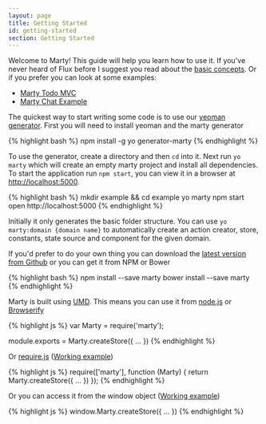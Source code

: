 ```yaml
---
layout: page
title: Getting Started
id: getting-started
section: Getting Started
---
```


Welcome to Marty! This guide will help you learn how to use it. If you've never heard of Flux before I suggest you read about the [basic concepts](/guides/concepts/index.html). Or if you prefer you can look at some examples:

* [Marty Todo MVC](https://github.com/jhollingworth/marty-todo-mvc)
* [Marty Chat Example](https://github.com/jhollingworth/marty-chat-example)

The quickest way to start writing some code is to use our [yeoman generator](https://github.com/jhollingworth/generator-marty). First you will need to install yeoman and the marty generator

{% highlight bash %}
npm install -g yo generator-marty
{% endhighlight %}

To use the generator, create a directory and then <code>cd</code> into it. Next run <code>yo marty</code> which will create an empty marty project and install all dependencies. To start the application run <code>npm start</code>, you can view it in a browser at [http://localhost:5000](http://localhost:5000).

{% highlight bash %}
mkdir example && cd example
yo marty
npm start
open http://localhost:5000
{% endhighlight %}

Initially it only generates the basic folder structure. You can use <code>yo marty:domain {domain name}</code> to automatically create an action creator, store, constants, state source and component for the given domain.

If you'd prefer to do your own thing you can download the [latest version from Github](https://github.com/jhollingworth/marty/releases) or you can get it from NPM or Bower

{% highlight bash %}
npm install --save marty
bower install --save marty
{% endhighlight %}

Marty is built using [UMD](https://github.com/umdjs/umd). This means you can use it from [node.js](nodejs.org) or [Browserify](browserify.org)

{% highlight js %}
var Marty = require('marty');

module.exports = Marty.createStore({
  ...
})
{% endhighlight %}

Or [require.js](requirejs.org) ([Working example](https://github.com/jhollingworth/marty/tree/master/examples/requirejs))

{% highlight js %}
require(['marty'], function (Marty) {
  return Marty.createStore({
    ...
  })
});
{% endhighlight %}

Or you can access it from the window object ([Working example](https://github.com/jhollingworth/marty/tree/master/examples/window))

{% highlight js %}
window.Marty.createStore({
  ...
})
{% endhighlight %}
